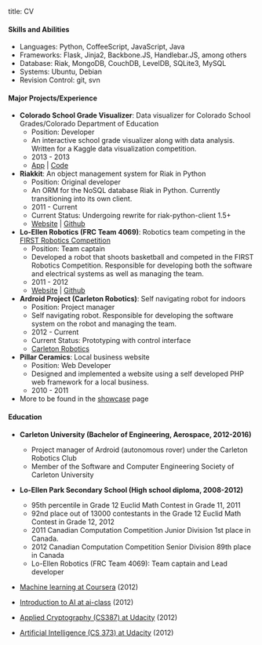 title: CV

#### Skills and Abilities ####

 - Languages: Python, CoffeeScript, JavaScript, Java
 - Frameworks: Flask, Jinja2, Backbone.JS, Handlebar.JS, among others
 - Database: Riak, MongoDB, CouchDB, LevelDB, SQLite3, MySQL
 - Systems: Ubuntu, Debian
 - Revision Control: git, svn

#### Major Projects/Experience ####

<ul>
  <li id="csgv">
    <strong>Colorado School Grade Visualizer</strong>: Data visualizer for Colorado School Grades/Colorado Department of Education
    <ul>
      <li>Position: Developer</li>
      <li>An interactive school grade visualizer along with data analysis. Written for a Kaggle data visualization competition.</li>
      <li>2013 - 2013</li>
      <li><a href="http://csgv.shuhaowu.com">App</a> | <a href="https://github.com/shuhaowu/csgv">Code</a></li>
    </ul>
  </li>
  <li id="riakkit">
  <strong>Riakkit</strong>: An object management system for Riak in Python
  <ul>
    <li>Position: Original developer</li>
    <li>An ORM for the NoSQL database Riak in Python. Currently transitioning into its own client.</li>
    <li>2011 - Current</li>
    <li>Current Status: Undergoing rewrite for riak-python-client 1.5+</li>
    <li><a href="http://shuhaowu.com/riakkit">Website</a> | <a href="https://github.com/shuhaowu/riakkit">Github</a></li>
  </ul>
  </li>
  <li id="loellenrobotics">
  <strong>Lo-Ellen Robotics (FRC Team 4069)</strong>: Robotics team competing in the <a href="http://usfirst.org" target="_blank">FIRST Robotics Competition</a>
  <ul>
    <li>Position: Team captain</li>
    <li>Developed a robot that shoots basketball and competed in the FIRST Robotics Competition. Responsible for developing both the software and electrical systems as well as managing the team.</li>
    <li>2011 - 2012</li>
    <li><a href="http://loellenrobotics.com">Website</a> |
    <a href="https://github.com/FRCTeam4069">Github</a></li>
  </ul>
  </li>
  <li id="ardroid">
  <strong>Ardroid Project (Carleton Robotics)</strong>: Self navigating robot for indoors
  <ul>
    <li>Position: Project manager</li>
    <li>Self navigating robot. Responsible for developing the software system on the robot and managing the team.</li>
    <li>2012 - Current</li>
    <li>Current Status: Prototyping with control interface</li>
    <li><a href="http://carletonrobotics.com">Carleton Robotics</a></li>
  </ul>
  </li>
  <li id="pillar">
  <strong>Pillar Ceramics</strong>: Local business website
  <ul>
    <li>Position: Web Developer</li>
    <li>Designed and implemented a website using a self developed PHP web framework for a local business.</li>
    <li>2010 - 2011</li>
  </ul>
  </li>
  <li>More to be found in the <a href="/showcase/">showcase</a> page</li>
</ul>

#### Education ####
 * **Carleton University (Bachelor of Engineering, Aerospace, 2012-2016)**
    * Project manager of Ardroid (autonomous rover) under the Carleton Robotics Club
    * Member of the Software and Computer Engineering Society of Carleton University
 * **Lo-Ellen Park Secondary School (High school diploma, 2008-2012)**
    * <span class="has-tip" title="Scored 75/100">95th percentile</span> in Grade 12 Euclid Math Contest in Grade 11, 2011
    * <span class="has-tip" title="Scored 82/100">92nd place</span> out of 13000 contestants in the Grade 12 Euclid Math Contest in Grade 12, 2012
    * 2011 Canadian Computation Competition Junior Division <span class="has-tip" title="Scored 75/75">1st place</span> in Canada.
    * 2012 Canadian Computation Competition Senior Division <span class="has-tip" title="Scored 57/75">89th place</span> in Canada
    * Lo-Ellen Robotics (FRC Team 4069): Team captain and Lead developer

 * [Machine learning at Coursera](http://ml-class.org) (2012)
 * [Introduction to AI at ai-class](http://ai-class.com) (2012)
 * [Applied Cryptography (CS387) at Udacity](http://www.udacity.com/overview/Course/cs387/CourseRev/apr2012) (2012)
 * [Artificial Intelligence (CS 373) at Udacity](http://www.udacity.com/overview/Course/cs373/CourseRev/apr2012) (2012)

